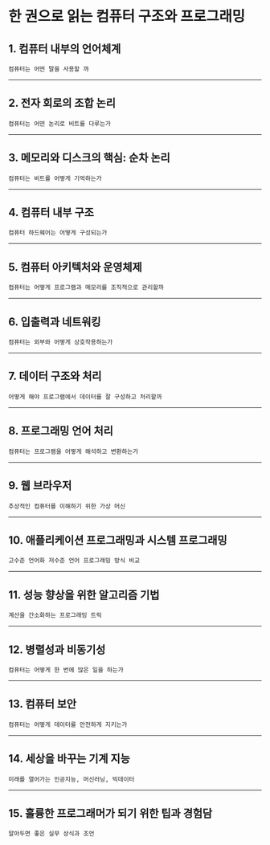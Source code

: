 # **한 권으로 읽는 컴퓨터 구조와 프로그래밍**

## 1. 컴퓨터 내부의 언어체계

    컴퓨터는 어떤 말을 사용할 까

---

## 2. 전자 회로의 조합 논리

    컴퓨터는 어떤 논리로 비트를 다루는가

---

## 3. 메모리와 디스크의 핵심: 순차 논리

    컴퓨터는 비트를 어떻게 기억하는가

---

## 4. 컴퓨터 내부 구조

    컴퓨터 하드웨어는 어떻게 구성되는가

---

## 5. 컴퓨터 아키텍처와 운영체제

    컴퓨터는 어떻게 프로그램과 메모리를 조직적으로 관리할까

---

## 6. 입출력과 네트워킹

    컴퓨터는 외부와 어떻게 상호작용하는가

---

## 7. 데이터 구조와 처리

    어떻게 해야 프로그램에서 데이터를 잘 구성하고 처리할까

---

## 8. 프로그래밍 언어 처리

    컴퓨터는 프로그램을 어떻게 해석하고 변환하는가

---

## 9. 웹 브라우저

    추상적인 컴퓨터를 이해하기 위한 가상 머신

---

## 10. 애플리케이션 프로그래밍과 시스템 프로그래밍

    고수준 언어화 저수준 언어 프로그래밍 방식 비교

---

## 11. 성능 향상을 위한 알고리즘 기법

    계산을 간소화하는 프로그래밍 트릭

---

## 12. 병렬성과 비동기성

    컴퓨터는 어떻게 한 번에 많은 일을 하는가

---

## 13. 컴퓨터 보안

    컴퓨터는 어떻게 데이터를 안전하게 지키는가

---

## 14. 세상을 바꾸는 기계 지능

    미래를 열어가는 인공지능, 머신러닝, 빅데이터

---

## 15. 훌륭한 프로그래머가 되기 위한 팁과 경험담

    알아두면 좋은 실무 상식과 조언
